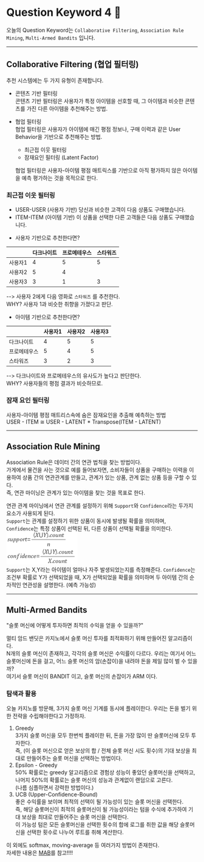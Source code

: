 # Question Keyword 4 👻
오늘의 Question Keyword는 `Collaborative Filtering`, `Association Rule Mining`, `Multi-Armed Bandits` 입니다.  
- - -
## Collaborative Filtering (협업 필터링)
추천 시스템에는 두 가지 유형이 존재합니다.  
* 콘텐츠 기반 필터링  
    콘텐츠 기반 필터링은 사용자가 특정 아이템을 선호할 때, 그 아이템과 비슷한 콘텐츠를 가진 다른 아이템을 추천해주는 방법.  
* 협업 필터링  
    협업 필터링은 사용자가 아이템에 매긴 평점 정보나, 구매 이력과 같은 User Behavior을 기반으로 추천해주는 방법.
    - 최근접 이웃 필터링
    - 잠재요인 필터링 (Latent Factor)
    
    협업 필터링은 사용자-아이템 평점 매트릭스를 기반으로 아직 평가하지 않은 아이템을 예측 평가하는 것을 목적으로 한다.
    
### 최근접 이웃 필터링
- USER-USER (사용자 기반)
    당신과 비슷한 고객이 다음 상품도 구매했습니다.
- ITEM-ITEM (아이템 기반)
    이 상품을 선택한 다른 고객들은 다음 상품도 구매했습니다.  

* 사용자 기반으로 추천한다면?

| |다크나이트|프로메테우스|스타워즈|
|------|---|---|---|
|사용자1|4|5|5|
|사용자2|5|4| |
|사용자3|3|1|3|

--> 사용자 2에게 다음 영화로 `스타워즈` 를 추천한다.   
WHY? 사용자 1과 비슷한 취향을 가졌다고 판단.  

* 아이템 기반으로 추천한다면?   
 
| |사용자1|사용자2|사용자3|
|------|---|---|---|
|다크나이트|4|5|5|
|프로메테우스|5|4|5|
|스타워즈|3|2|3|

--> 다크나이트와 프로메테우스의 유사도가 높다고 판단한다.  
WHY? 사용자들의 평점 결과가 비슷하므로. 
    
### 잠재 요인 필터링
사용자-아이템 평점 매트리스속에 숨은 잠재요인을 추출해 예측하는 방법  
USER - ITEM ≅ USER - LATENT * Transpose(ITEM - LATENT)  

- - -
## Association Rule Mining
Association Rule은 데이터 간의 연관 법칙을 찾는 방법이다.  
가게에서 물건을 사는 것으로 예를 들어보자면, 소비자들이 상품을 구매하는 이력을 이용하여 상품 간의 연관관계를 만들고, 관계가 있는 상품, 관계 없는 상품 등을 구할 수 있다.  
즉, 연관 마이닝은 관계가 있는 아이템을 찾는 것을 목표로 한다.  

연관 관계 마이닝에서 연관 관계를 설정하기 위해 `Support`와 `Confidence`라는 두가지 요소가 사용되게 된다.  
`Support`는 관계를 설정하기 위한 상품이 동시에 발생될 확률을 의미하며,  
`Confidence`는 특정 상품이 선택된 뒤, 다른 상품이 선택될 확률을 의미한다.  
![](./img/support_and_confidence.png)    
`Support`는 X,Y라는 아이템이 얼마나 자주 발생되었는지를 측정해준다.
`Confidence`는 조건부 확률로 Y가 선택되었을 때, X가 선택되었을 확률을 의미하며 두 아이템 간의 순차적인 연관성을 설명한다. (예측 가능성)
- - -

## Multi-Armed Bandits
"슬롯 머신에 어떻게 투자하면 최적의 수익을 얻을 수 있을까?"  

멀티 암드 밴딧은 카지노에서 슬롯 머신 투자를 최적화하기 위해 만들어진 알고리즘이다.  
N개의 슬롯 머신이 존재하고, 각각의 슬롯 머신은 수익률이 다르다. 우리는 여기서 어느 슬롯머신에 돈을 걸고, 어느 슬롯 머신의 암(손잡이)을 내려야 돈을 제일 많이 벌 수 있을까?  
여기서 슬롯 머신이 BANDIT 이고, 슬롯 머신의 손잡이가 ARM 이다.  

### 탐색과 활용
오늘 카지노를 방문해, 3가지 슬롯 머신 기계를 동시에 플레이한다. 우리는 돈을 벌기 위한 전략을 수립해야한다고 가정하자.  

1. Greedy  
    3가지 슬롯 머신을 모두 한번씩 플레이한 뒤, 돈을 가장 많이 딴 슬롯머신에 모두 투자한다.  
    즉, (이 슬롯 머신으로 얻은 보상의 합 / 전체 슬롯 머신 시도 횟수)의 기대 보상을 최대로 만들어주는 슬롯 머신을 선택하는 방법이다.  
2. Epsilon - Greedy  
    50% 확률로는 greedy 알고리즘으로 경험상 성능이 좋았던 슬롯머신을 선택하고, 나머지 50%의 확률로는 슬롯 머신의 성능과 관계없이 랜덤으로 고른다.  
    (나름 심플하면서 강력한 방법이다.)  
3. UCB (Upper-Confidence-Bound)  
    좋은 수익률을 보이며 최적의 선택이 될 가능성이 있는 슬롯 머신을 선택한다.  
    즉, 해당 슬롯머신이 최적의 슬롯머신이 될 가능성이라는 텀을 수식에 추가하여 기대 보상을 최대로 만들어주는 슬롯 머신을 선택한다.  
    이 가능성 텀은 모든 슬롯머신을 선택한 횟수의 합에 로그를 취한 값을 해당 슬롯머신을 선택한 횟수로 나누어 루트를 취해 계산한다. 
    
이 외에도 softmax, moving-average 등 여러가지 방법이 존재한다.  
자세한 내용은 [MAB](https://soobarkbar.tistory.com/135)를 참고!!!!
